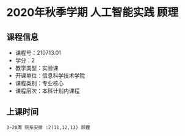 # 2020年秋季学期 人工智能实践 顾理






## 课程信息

- 课程号：210713.01
- 学分：2
- 教学类型：实验课
- 开课单位：信息科学技术学院
- 课程类别：专业核心
- 课程层次：本科计划内课程

## 上课时间

```
3~20周 院系安排 :2(11,12,13) 顾理
```

